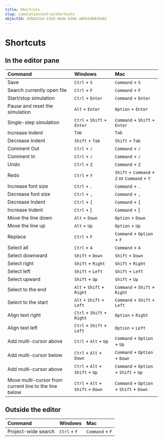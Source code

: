 ```yaml
---
title: Shortcuts
slug: simulation/extra/shortcuts
objectId: d3b822a4-2329-4bde-b3bb-a05b1d6819a6}
---
```


# Shortcuts

## In the editor pane

| Command | Windows | Mac |
| :--- | :--- | :--- |
| Save | `Ctrl` + `S` | `Command` + `S` |
| Search currently open file | `Ctrl` + `F` | `Command` + `F` |
| Start/stop simulation | `Ctrl` + `Enter` | `Command` + `Enter` |
| Pause and reset the simulation | `Alt` + `Enter` | `Option` + `Enter` |
| Single-step simulation | `Ctrl` + `Shift` + `Enter` | `Command` + `Shift` + `Enter` |
| Increase Indent | `Tab` | `Tab` |
| Decrease Indent | `Shift` + `Tab` | `Shift` + `Tab` |
| Comment Out | `Ctrl` + `/` | `Command` + `/` |
| Comment In | `Ctrl` + `/` | `Command` + `/` |
| Undo | `Ctrl` + `Z` | `Command` + `Z` |
| Redo | `Ctrl` + `Y` | `Shift` + `Command` + `Z` or `Command` + `Y` |
| Increase font size | `Ctrl` + `.` | `Command` + `.` |
| Decrease font size | `Ctrl` + `,` | `Command` + `,` |
| Decrease Indent | `Ctrl` + `[` | `Command` + `[` |
| Increase Indent | `Ctrl` + \] | `Command` + \] |
| Move the line down | `Alt` + `Down` | `Option` + `Down` |
| Move the line up | `Alt` + `Up` | `Option` + `Up` |
| Replace | `Ctrl` + `F` | `Command` + `Option` + `F` |
| Select all | `Ctrl` + `A` | `Command` + `A` |
| Select downward | `Shift` + `Down` | `Shift` + `Down` |
| Select right | `Shift` + `Right` | `Shift` + `Right` |
| Select left | `Shift` + `Left` | `Shift` + `Left` |
| Select upward | `Shift` + `Up` | `Shift` + `Up` |
| Select to the end | `Alt` + `Shift` + `Right` | `Command` + `Shift` + `Right` |
| Select to the start | `Alt` + `Shift` + `Left` | `Command` + `Shift` + `Left` |
| Align text right | `Ctrl` + `Shift` + `Right` | `Option` + `Right` |
| Align text left | `Ctrl` + `Shift` + `Left` | `Option` + `Left` |
| Add multi-cursor above | `Ctrl` + `Alt` + `Up` | `Command` + `Option` + `Up` |
| Add multi-cursor below | `Ctrl` + `Alt` + `Down` | `Command` + `Option` + `Down` |
| Add multi-cursor above | `Ctrl` + `Alt` + `Shift` + `Up` | `Command` + `Option` + `Shift` + `Up` |
| Move multi-cursor from current line to the line below | `Ctrl` + `Alt` + `Shift` + `Down` | `Command` + `Option` + `Shift` + `Down` |

## Outside the editor

| Command | Windows | Mac |
| :--- | :--- | :--- |
| Project-wide search | `Ctrl` + `F` | `Command` + `F` |


